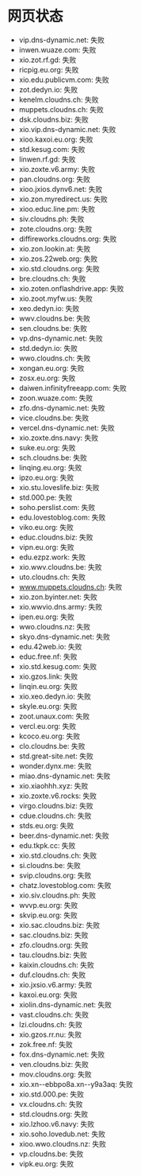 # 网页状态
- vip.dns-dynamic.net: 失败
- inwen.wuaze.com: 失败
- xio.zot.rf.gd: 失败
- ricpig.eu.org: 失败
- xio.edu.publicvm.com: 失败
- zot.dedyn.io: 失败
- kenelm.cloudns.ch: 失败
- muppets.cloudns.ch: 失败
- dsk.cloudns.biz: 失败
- xio.vip.dns-dynamic.net: 失败
- xioo.kaxoi.eu.org: 失败
- std.kesug.com: 失败
- linwen.rf.gd: 失败
- xio.zoxte.v6.army: 失败
- pan.cloudns.org: 失败
- xioo.jxios.dynv6.net: 失败
- xio.zon.myredirect.us: 失败
- xioo.educ.line.pm: 失败
- siv.cloudns.ph: 失败
- zote.cloudns.org: 失败
- diffireworks.cloudns.org: 失败
- xio.zon.lookin.at: 失败
- xio.zos.22web.org: 失败
- xio.std.cloudns.org: 失败
- bre.cloudns.ch: 失败
- xio.zoten.onflashdrive.app: 失败
- xio.zoot.myfw.us: 失败
- xeo.dedyn.io: 失败
- wwv.cloudns.be: 失败
- sen.cloudns.be: 失败
- vp.dns-dynamic.net: 失败
- std.dedyn.io: 失败
- wwo.cloudns.ch: 失败
- xongan.eu.org: 失败
- zosx.eu.org: 失败
- daiwen.infinityfreeapp.com: 失败
- zoon.wuaze.com: 失败
- zfo.dns-dynamic.net: 失败
- vice.cloudns.be: 失败
- vercel.dns-dynamic.net: 失败
- xio.zoxte.dns.navy: 失败
- suke.eu.org: 失败
- sch.cloudns.be: 失败
- linqing.eu.org: 失败
- ipzo.eu.org: 失败
- xio.stu.loveslife.biz: 失败
- std.000.pe: 失败
- soho.perslist.com: 失败
- edu.lovestoblog.com: 失败
- viko.eu.org: 失败
- educ.cloudns.biz: 失败
- vipn.eu.org: 失败
- edu.ezpz.work: 失败
- xio.wwv.cloudns.be: 失败
- uto.cloudns.ch: 失败
- www.muppets.cloudns.ch: 失败
- xio.zon.byinter.net: 失败
- xio.wwvio.dns.army: 失败
- ipen.eu.org: 失败
- wwo.cloudns.nz: 失败
- skyo.dns-dynamic.net: 失败
- edu.42web.io: 失败
- educ.free.nf: 失败
- xio.std.kesug.com: 失败
- xio.gzos.link: 失败
- linqin.eu.org: 失败
- xio.xeo.dedyn.io: 失败
- skyle.eu.org: 失败
- zoot.unaux.com: 失败
- vercl.eu.org: 失败
- kcoco.eu.org: 失败
- clo.cloudns.be: 失败
- std.great-site.net: 失败
- wonder.dynx.me: 失败
- miao.dns-dynamic.net: 失败
- xio.xiaohhh.xyz: 失败
- xio.zoxte.v6.rocks: 失败
- virgo.cloudns.biz: 失败
- cdue.cloudns.ch: 失败
- stds.eu.org: 失败
- beer.dns-dynamic.net: 失败
- edu.tkpk.cc: 失败
- xio.std.cloudns.ch: 失败
- si.cloudns.be: 失败
- svip.cloudns.org: 失败
- chatz.lovestoblog.com: 失败
- xio.siv.cloudns.ph: 失败
- wvvp.eu.org: 失败
- skvip.eu.org: 失败
- xio.sac.cloudns.biz: 失败
- sac.cloudns.biz: 失败
- zfo.cloudns.org: 失败
- tau.cloudns.biz: 失败
- kaixin.cloudns.ch: 失败
- duf.cloudns.ch: 失败
- xio.jxsio.v6.army: 失败
- kaxoi.eu.org: 失败
- xiolin.dns-dynamic.net: 失败
- vast.cloudns.ch: 失败
- lzi.cloudns.ch: 失败
- xio.gzos.rr.nu: 失败
- zok.free.nf: 失败
- fox.dns-dynamic.net: 失败
- ven.cloudns.biz: 失败
- mov.cloudns.org: 失败
- xio.xn--ebbpo8a.xn--y9a3aq: 失败
- xio.std.000.pe: 失败
- vx.cloudns.ch: 失败
- std.cloudns.org: 失败
- xio.lzhoo.v6.navy: 失败
- xio.soho.lovedub.net: 失败
- xioo.wwo.cloudns.nz: 失败
- vp.cloudns.be: 失败
- vipk.eu.org: 失败
